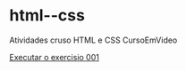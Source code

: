 # html--css
 Atividades cruso HTML e CSS CursoEmVideo

 <a href= "https://diogoasc7.github.io/html---css/exercisios/ex001/index.html" target>Executar o exercisio 001</a>
